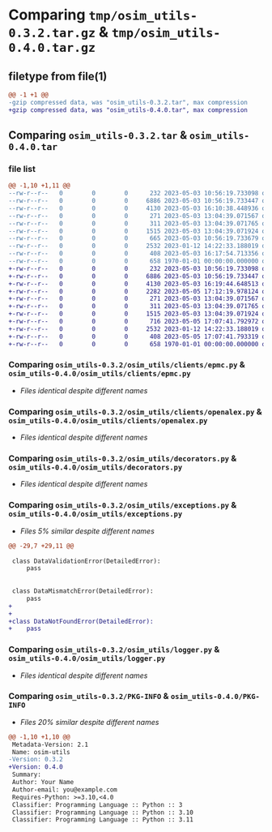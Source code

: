 # Comparing `tmp/osim_utils-0.3.2.tar.gz` & `tmp/osim_utils-0.4.0.tar.gz`

## filetype from file(1)

```diff
@@ -1 +1 @@
-gzip compressed data, was "osim_utils-0.3.2.tar", max compression
+gzip compressed data, was "osim_utils-0.4.0.tar", max compression
```

## Comparing `osim_utils-0.3.2.tar` & `osim_utils-0.4.0.tar`

### file list

```diff
@@ -1,10 +1,11 @@
--rw-r--r--   0        0        0      232 2023-05-03 10:56:19.733098 osim_utils-0.3.2/README.md
--rw-r--r--   0        0        0     6886 2023-05-03 10:56:19.733447 osim_utils-0.3.2/osim_utils/clients/epmc.py
--rw-r--r--   0        0        0     4130 2023-05-03 16:10:38.448936 osim_utils-0.3.2/osim_utils/clients/openalex.py
--rw-r--r--   0        0        0      271 2023-05-03 13:04:39.071567 osim_utils-0.3.2/osim_utils/common.py
--rw-r--r--   0        0        0      311 2023-05-03 13:04:39.071765 osim_utils-0.3.2/osim_utils/constants.py
--rw-r--r--   0        0        0     1515 2023-05-03 13:04:39.071924 osim_utils-0.3.2/osim_utils/decorators.py
--rw-r--r--   0        0        0      665 2023-05-03 10:56:19.733679 osim_utils-0.3.2/osim_utils/exceptions.py
--rw-r--r--   0        0        0     2532 2023-01-12 14:22:33.188019 osim_utils-0.3.2/osim_utils/logger.py
--rw-r--r--   0        0        0      408 2023-05-03 16:17:54.713356 osim_utils-0.3.2/pyproject.toml
--rw-r--r--   0        0        0      658 1970-01-01 00:00:00.000000 osim_utils-0.3.2/PKG-INFO
+-rw-r--r--   0        0        0      232 2023-05-03 10:56:19.733098 osim_utils-0.4.0/README.md
+-rw-r--r--   0        0        0     6886 2023-05-03 10:56:19.733447 osim_utils-0.4.0/osim_utils/clients/epmc.py
+-rw-r--r--   0        0        0     4130 2023-05-03 16:19:44.648513 osim_utils-0.4.0/osim_utils/clients/openalex.py
+-rw-r--r--   0        0        0     2282 2023-05-05 17:12:19.978124 osim_utils-0.4.0/osim_utils/clients/sherpa.py
+-rw-r--r--   0        0        0      271 2023-05-03 13:04:39.071567 osim_utils-0.4.0/osim_utils/common.py
+-rw-r--r--   0        0        0      311 2023-05-03 13:04:39.071765 osim_utils-0.4.0/osim_utils/constants.py
+-rw-r--r--   0        0        0     1515 2023-05-03 13:04:39.071924 osim_utils-0.4.0/osim_utils/decorators.py
+-rw-r--r--   0        0        0      716 2023-05-05 17:07:41.792972 osim_utils-0.4.0/osim_utils/exceptions.py
+-rw-r--r--   0        0        0     2532 2023-01-12 14:22:33.188019 osim_utils-0.4.0/osim_utils/logger.py
+-rw-r--r--   0        0        0      408 2023-05-05 17:07:41.793319 osim_utils-0.4.0/pyproject.toml
+-rw-r--r--   0        0        0      658 1970-01-01 00:00:00.000000 osim_utils-0.4.0/PKG-INFO
```

### Comparing `osim_utils-0.3.2/osim_utils/clients/epmc.py` & `osim_utils-0.4.0/osim_utils/clients/epmc.py`

 * *Files identical despite different names*

### Comparing `osim_utils-0.3.2/osim_utils/clients/openalex.py` & `osim_utils-0.4.0/osim_utils/clients/openalex.py`

 * *Files identical despite different names*

### Comparing `osim_utils-0.3.2/osim_utils/decorators.py` & `osim_utils-0.4.0/osim_utils/decorators.py`

 * *Files identical despite different names*

### Comparing `osim_utils-0.3.2/osim_utils/exceptions.py` & `osim_utils-0.4.0/osim_utils/exceptions.py`

 * *Files 5% similar despite different names*

```diff
@@ -29,7 +29,11 @@
 
 class DataValidationError(DetailedError):
     pass
 
 
 class DataMismatchError(DetailedError):
     pass
+
+
+class DataNotFoundError(DetailedError):
+    pass
```

### Comparing `osim_utils-0.3.2/osim_utils/logger.py` & `osim_utils-0.4.0/osim_utils/logger.py`

 * *Files identical despite different names*

### Comparing `osim_utils-0.3.2/PKG-INFO` & `osim_utils-0.4.0/PKG-INFO`

 * *Files 20% similar despite different names*

```diff
@@ -1,10 +1,10 @@
 Metadata-Version: 2.1
 Name: osim-utils
-Version: 0.3.2
+Version: 0.4.0
 Summary: 
 Author: Your Name
 Author-email: you@example.com
 Requires-Python: >=3.10,<4.0
 Classifier: Programming Language :: Python :: 3
 Classifier: Programming Language :: Python :: 3.10
 Classifier: Programming Language :: Python :: 3.11
```

